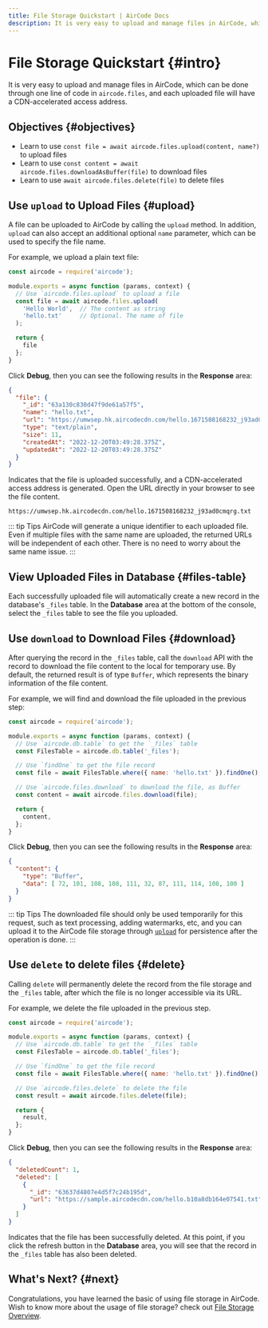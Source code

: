 ```yaml
---
title: File Storage Quickstart | AirCode Docs
description: It is very easy to upload and manage files in AirCode, which can be done through one line of code in `aircode.files`, and each uploaded file will have a CDN-accelerated access address.
---
```


# File Storage Quickstart {#intro}

It is very easy to upload and manage files in AirCode, which can be done through one line of code in `aircode.files`, and each uploaded file will have a CDN-accelerated access address.

## Objectives {#objectives}

- Learn to use `const file = await aircode.files.upload(content, name?)` to upload files
- Learn to use `const content = await aircode.files.downloadAsBuffer(file)` to download files
- Learn to use `await aircode.files.delete(file)` to delete files

## Use `upload` to Upload Files {#upload}

A file can be uploaded to AirCode by calling the `upload` method. In addition, `upload` can also accept an additional optional `name` parameter, which can be used to specify the file name.

For example, we upload a plain text file:

```js
const aircode = require('aircode');

module.exports = async function (params, context) {
  // Use `aircode.files.upload` to upload a file
  const file = await aircode.files.upload(
    'Hello World',  // The content as string
    'hello.txt'     // Optional. The name of file
  );

  return {
    file
  };
}
```

Click **Debug**, then you can see the following results in the **Response** area:

```json
{
  "file": {
    "_id": "63a130c830d47f9de61a57f5",
    "name": "hello.txt",
    "url": "https://umwsep.hk.aircodecdn.com/hello.1671508168232_j93ad0cmqrg.txt",
    "type": "text/plain",
    "size": 11,
    "createdAt": "2022-12-20T03:49:28.375Z",
    "updatedAt": "2022-12-20T03:49:28.375Z"
  }
}
```
Indicates that the file is uploaded successfully, and a CDN-accelerated access address is generated. Open the URL directly in your browser to see the file content.

```
https://umwsep.hk.aircodecdn.com/hello.1671508168232_j93ad0cmqrg.txt
```

::: tip Tips
AirCode will generate a unique identifier to each uploaded file. Even if multiple files with the same name are uploaded, the returned URLs will be independent of each other. There is no need to worry about the same name issue.
:::

## View Uploaded Files in Database {#files-table}

Each successfully uploaded file will automatically create a new record in the database's `_files` table. In the **Database** area at the bottom of the console, select the `_files` table to see the file you uploaded.

<ACImage src="/_images/1671508270037.png" mode="light" />
<ACImage src="/_images/1671508319365.png" mode="dark" />

## Use `download` to Download Files {#download}

After querying the record in the `_files` table, call the `download` API with the record to download the file content to the local for temporary use. By default, the returned result is of type `Buffer`, which represents the binary information of the file content.

For example, we will find and download the file uploaded in the previous step:

```js
const aircode = require('aircode');

module.exports = async function (params, context) {
  // Use `aircode.db.table` to get the `_files` table
  const FilesTable = aircode.db.table('_files');

  // Use `findOne` to get the file record
  const file = await FilesTable.where({ name: 'hello.txt' }).findOne();

  // Use `aircode.files.download` to download the file, as Buffer
  const content = await aircode.files.download(file);

  return {
    content,
  };
}
```

Click **Debug**, then you can see the following results in the **Response** area:

```json
{
  "content": {
    "type": "Buffer",
    "data": [ 72, 101, 108, 108, 111, 32, 87, 111, 114, 108, 100 ]
  }
}
```

::: tip Tips
The downloaded file should only be used temporarily for this request, such as text processing, adding watermarks, etc, and you can upload it to the AirCode file storage through [`upload`](#upload) for persistence after the operation is done.
:::

## Use `delete` to delete files {#delete}

Calling `delete` will permanently delete the record from the file storage and the `_files` table, after which the file is no longer accessible via its URL.

For example, we delete the file uploaded in the previous step.

```js
const aircode = require('aircode');

module.exports = async function (params, context) {
  // Use `aircode.db.table` to get the `_files` table
  const FilesTable = aircode.db.table('_files');

  // Use `findOne` to get the file record
  const file = await FilesTable.where({ name: 'hello.txt' }).findOne();

  // Use `aircode.files.delete` to delete the file
  const result = await aircode.files.delete(file);

  return {
    result,
  };
}
```

Click **Debug**, then you can see the following results in the **Response** area:

```json
{
  "deletedCount": 1,
  "deleted": [
    {
      "_id": "63637d4807e4d5f7c24b195d",
      "url": "https://sample.aircodecdn.com/hello.b10a8db164e07541.txt"
    }
  ]
}
```

Indicates that the file has been successfully deleted. At this point, if you click the refresh button in the **Database** area, you will see that the record in the `_files` table has also been deleted.

## What's Next? {#next}

Congratulations, you have learned the basic of using file storage in AirCode. Wish to know more about the usage of file storage? check out [File Storage Overview](/guide/files/).
